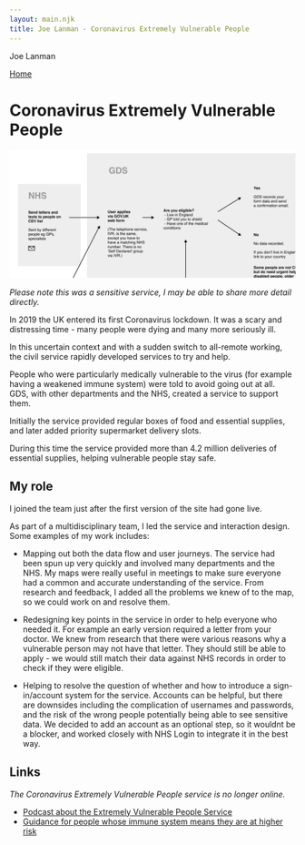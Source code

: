 ```yaml
---
layout: main.njk
title: Joe Lanman - Coronavirus Extremely Vulnerable People
---
```


Joe Lanman

<div class="home-link">

  [Home](/)

</div>

# Coronavirus Extremely Vulnerable People

<img src="/assets/images/coronavirus-extremely-vulnerable-people.png" alt="Part of a service map. Shows a journey starting with the NHS sending letters to vulnerale people, then people coming to the GDS web service, where they are asked if they are eligible, at which makes the journey branch.">

_Please note this was a sensitive service, I may be able to share more detail directly._

In 2019 the UK entered its first Coronavirus lockdown. It was a scary and distressing time - many people were dying and many more seriously ill.

In this uncertain context and with a sudden switch to all-remote working, the civil service rapidly developed services to try and help.

People who were particularly medically vulnerable to the virus (for example having a weakened immune system) were told to avoid going out at all. GDS, with other departments and the NHS, created a service to support them.

Initially the service provided regular boxes of food and essential supplies, and later added priority supermarket delivery slots.

During this time the service provided more than 4.2 million deliveries of essential supplies, helping vulnerable people stay safe.

## My role

I joined the team just after the first version of the site had gone live.

As part of a multidisciplinary team, I led the service and interaction design. Some examples of my work includes:

 - Mapping out both the data flow and user journeys. The service had been spun up very quickly and involved many departments and the NHS. My maps were really useful in meetings to make sure everyone had a common and accurate understanding of the service. From research and feedback, I added all the problems we knew of to the map, so we could work on and resolve them.

 - Redesigning key points in the service in order to help everyone who needed it. For example an early version required a letter from your doctor. We knew from research that there were various reasons why a vulnerable person may not have that letter. They should still be able to apply - we would still match their data against NHS records in order to check if they were eligible.

 - Helping to resolve the question of whether and how to introduce a sign-in/account system for the service. Accounts can be helpful, but there are downsides including the complication of usernames and passwords, and the risk of the wrong people potentially being able to see sensitive data. We decided to add an account as an optional step, so it wouldnt be a blocker, and worked closely with NHS Login to integrate it in the best way.

 
## Links

_The Coronavirus Extremely Vulnerable People service is no longer online._

 - [Podcast about the Extremely Vulnerable People Service](https://gds.blog.gov.uk/2021/02/24/podcast-the-clinically-extremely-vulnerable-people-service/)
 - [Guidance for people whose immune system means they are at higher risk](https://www.gov.uk/government/publications/covid-19-guidance-for-people-whose-immune-system-means-they-are-at-higher-risk/covid-19-guidance-for-people-whose-immune-system-means-they-are-at-higher-risk)
